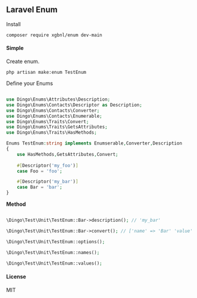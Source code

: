 ## Laravel Enum

Install

```shell
composer require xgbnl/enum dev-main
```

#### Simple

Create enum.

```shell
php artisan make:enum TestEnum
```

Define your Enums

```php

use Dingo\Enums\Attributes\Description;
use Dingo\Enums\Contacts\Descriptor as Description;
use Dingo\Enums\Contacts\Converter;
use Dingo\Enums\Contacts\Enumerable;
use Dingo\Enums\Traits\Convert;
use Dingo\Enums\Traits\GetsAttributes;
use Dingo\Enums\Traits\HasMethods;

Enums TestEnum:string implements Enumserable,Converter,Description
{
    use HasMethods,GetsAttributes,Convert;
    
    #[Descriptor('my_foo')]
    case Foo = 'foo';

    #[Descriptor('my_bar')]
    case Bar = 'bar';
}
```

**Method**

```php

\Dingo\Test\Unit\TestEnum::Bar->description(); // 'my_bar'

\Dingo\Test\Unit\TestEnum::Bar->convert(); // ['name' => 'Bar' 'value' => 'bar']

\Dingo\Test\Unit\TestEnum::options();

\Dingo\Test\Unit\TestEnum::names();

\Dingo\Test\Unit\TestEnum::values();

```

#### License

MIT

